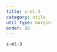 ```yaml
---
title: s-ml-3
category: utils
util_type: margin
order: 80
---
```

<div class="s-ml-3">
  <code>s-ml-3</code>
</div>